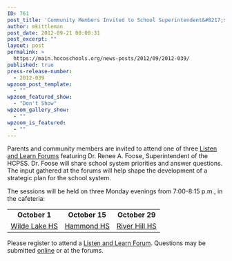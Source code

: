 ```yaml
---
ID: 761
post_title: 'Community Members Invited to School Superintendent&#8217;s Listen and Learn Forum'
author: mkittleman
post_date: 2012-09-21 00:00:31
post_excerpt: ""
layout: post
permalink: >
  https://main.hocoschools.org/news-posts/2012/09/2012-039/
published: true
press-release-number:
  - 2012-039
wpzoom_post_template:
  - ""
wpzoom_featured_show:
  - "Don't Show"
wpzoom_gallery_show:
  - ""
wpzoom_is_featured:
  - ""
---
```

Parents and community members are invited to attend one of three <a href="http://www.hcpss.org/aboutus/superintendent.shtml#listenlearn">Listen and Learn Forums</a> featuring Dr. Renee A. Foose, Superintendent of the HCPSS. Dr. Foose will share school system priorities and answer questions. The input gathered at the forums will help shape the development of a strategic plan for the school system.

The sessions will be held on three Monday evenings from 7:00-8:15 p.m., in the cafeteria:
<table width="350" border="0" cellspacing="0" cellpadding="0">
<tbody>
<tr>
<td>
<div align="center"><strong>October 1</strong></div></td>
<td>
<div align="center"><strong>October 15</strong></div></td>
<td>
<div align="center"><strong>October 29</strong></div></td>
</tr>
<tr>
<td>
<div align="center"><a href="http://maps.google.com/maps?q=5460+Trumpeter+Road,+Columbia,+MD+21044&amp;iwloc=A&amp;hl=en" target="_blank">Wilde Lake HS</a></div></td>
<td>
<div align="center"><a href="http://maps.google.com/maps?q=8800+Guilford+Road,+Columbia,+MD+21046&amp;iwloc=A&amp;hl=en" target="_blank">Hammond HS</a></div></td>
<td>
<div align="center"><a href="http://maps.google.com/maps?q=12101+Clarksville+Pike,+Clarksville,+MD+21029&amp;iwloc=A&amp;hl=en" target="_blank">River Hill HS</a></div></td>
</tr>
</tbody>
</table>
Please register to attend a <a href="http://www.hcpss.org/aboutus/superintendent.shtml#listenlearn">Listen and Learn Forum</a>. Questions may be submitted <a href="https://docs.google.com/spreadsheet/viewform?fromEmail=true&amp;formkey=dFRFdDd2MW1KejJuV3BFRW5rUFFMTGc6MQ" target="_blank">online</a> or at the forums.